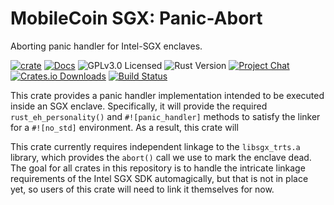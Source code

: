 # MobileCoin SGX: Panic-Abort

Aborting panic handler for Intel-SGX enclaves.

[![crate][crate-image]][crate-link]
[![Docs][docs-image]][docs-link]
![GPLv3.0 Licensed][license-image]
![Rust Version][rustc-image]
[![Project Chat][chat-image]][chat-link]
[![Crates.io Downloads][downloads-image]][crate-link]
[![Build Status][build-image]][build-link]

This crate provides a panic handler implementation intended to be executed
inside an SGX enclave. Specifically, it will provide the
required `rust_eh_personality()` and `#![panic_handler]` methods to satisfy the
linker for a `#![no_std]` environment. As a result, this crate will

This crate currently requires independent linkage to the `libsgx_trts.a`
library, which provides the `abort()` call we use to mark the enclave dead. The
goal for all crates in this repository is to handle the intricate linkage
requirements of the Intel SGX SDK automagically, but that is not in place yet,
so users of this crate will need to link it themselves for now.

[//]: # (badges)

[crate-image]: https://img.shields.io/crates/v/mc-sgx-panic-abort?style=for-the-badge
[crate-link]: https://crates.io/crates/mc-sgx-panic-abort
[docs-image]: https://img.shields.io/docsrs/mc-sgx-panic-abort/latest?style=for-the-badge
[docs-link]: https://docs.rs/mc-sgx-panic-abort/
[license-image]: https://img.shields.io/github/license/mobilecoinfoundation/sgx?style=for-the-badge
[rustc-image]: https://img.shields.io/badge/rustc-nightly-orange.svg?style=for-the-badge&logo=rust
[chat-image]: https://img.shields.io/discord/844353360348971068.svg?style=for-the-badge
[chat-link]: https://discord.gg/4kP8ftbVfA
[downloads-image]: https://img.shields.io/crates/d/mc-sgx-panic-abort.svg?style=for-the-badge
[build-image]: https://img.shields.io/github/workflow/status/mobilecoinfoundation/sgx/panic-abort?style=for-the-badge
[build-link]: https://github.com/mobilecoinfoundation/sgx/actions
